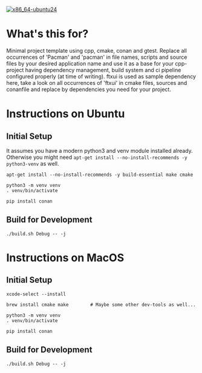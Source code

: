 [![x86_64-ubuntu24](https://github.com/user4223/pacman/actions/workflows/x86_64_ubuntu24.yml/badge.svg)](https://github.com/user4223/pacman/actions/workflows/x86_64_ubuntu24.yml)

# What's this for?
Minimal project template using cpp, cmake, conan and gtest.
Replace all occurrences of 'Pacman' and 'pacman' in file names,
scripts and source files by your desired application name and
use it as a base for your cpp-project having dependency management,
build system and ci pipeline configured properly (at time of writing).
ftxui is used as sample dependency here, take a look on all occurrences
of 'ftxui' in cmake files, sources and conanfile and replace by dependencies
you need for your project.

# Instructions on Ubuntu

## Initial Setup
It assumes you have a modern python3 and venv module installed already. Otherwise you might need `apt-get install --no-install-recommends -y python3-venv` as well.
```
apt-get install --no-install-recommends -y build-essential make cmake

python3 -m venv venv
. venv/bin/activate

pip install conan
```

## Build for Development
```
./build.sh Debug -- -j
```

# Instructions on MacOS

## Initial Setup
```
xcode-select --install

brew install cmake make        # Maybe some other dev-tools as well...

python3 -m venv venv
. venv/bin/activate

pip install conan
```

## Build for Development
```
./build.sh Debug -- -j
```